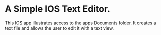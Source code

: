 A Simple IOS Text Editor.
=========================

This IOS app illustrates access to the apps
Documents folder. It creates a text file and
allows the user to edit it with a text view.



